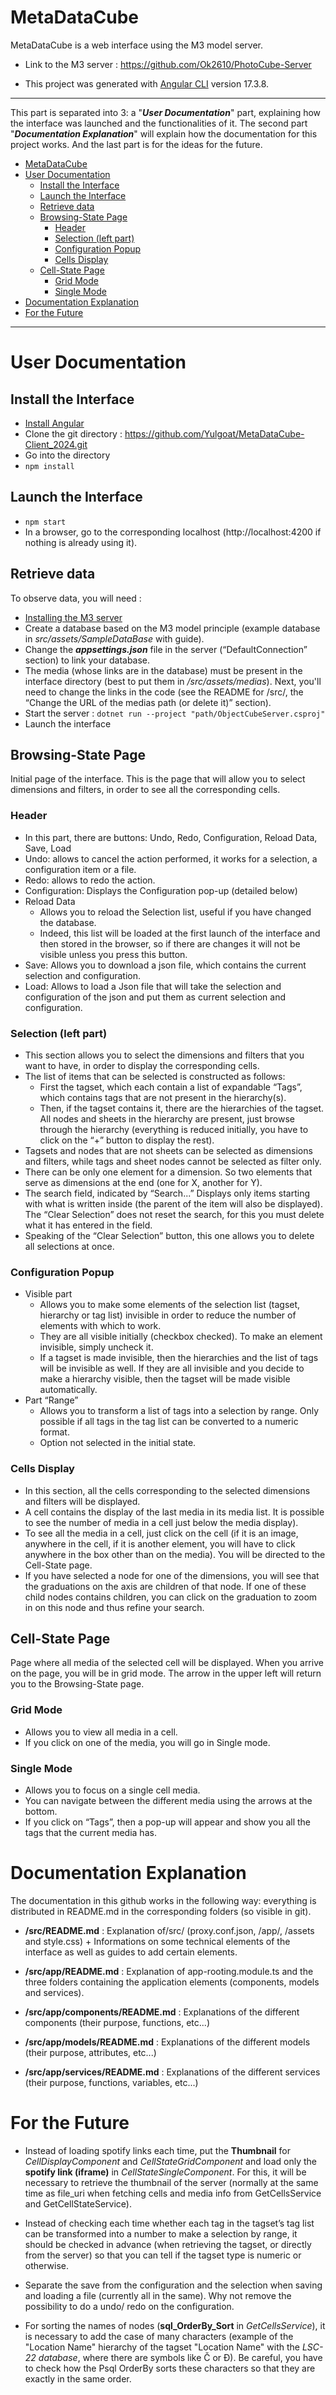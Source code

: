 # MetaDataCube

MetaDataCube is a web interface using the M3 model server. 

- Link to the M3 server :  https://github.com/Ok2610/PhotoCube-Server

- This project was generated with [Angular CLI](https://github.com/angular/angular-cli) version 17.3.8.
____

This part is separated into 3: a  "***User Documentation***" part, explaining how the interface was launched and the functionalities of it. The second part "***Documentation Explanation***" will explain how the documentation for this project works. And the last part is for the ideas for the future.

- [MetaDataCube](#metadatacube)
- [User Documentation](#user-documentation)
  - [Install the Interface](#install-the-interface)
  - [Launch the Interface](#launch-the-interface)
  - [Retrieve data](#retrieve-data)
  - [Browsing-State Page](#browsing-state-page)
    - [Header](#header)
    - [Selection (left part)](#selection-left-part)
    - [Configuration Popup](#configuration-popup)
    - [Cells Display](#cells-display)
  - [Cell-State Page](#cell-state-page)
    - [Grid Mode](#grid-mode)
    - [Single Mode](#single-mode)
- [Documentation Explanation](#documentation-explanation)
- [For the Future](#for-the-future)

----
# User Documentation
## Install the Interface
- [Install Angular](https://v17.angular.io/guide/setup-local)
- Clone the git directory : https://github.com/Yulgoat/MetaDataCube-Client_2024.git
- Go into the directory 
- `npm install`

## Launch the Interface
- `npm start`
- In a browser, go to the corresponding localhost (http://localhost:4200 if nothing is already using it).

## Retrieve data
To observe data, you will need : 
- [Installing the M3 server](https://github.com/Ok2610/PhotoCube-Server)
- Create a database based on the M3 model principle (example database in *src/assets/SampleDataBase* with guide).
- Change the ***appsettings.json*** file in the server (“DefaultConnection” section) to link your database.
- The media (whose links are in the database) must be present in the interface directory (best to put them in */src/assets/medias*). Next, you'll need to change the links in the code (see the README for /src/, the “Change the URL of the medias path (or delete it)” section).
- Start the server : `dotnet run --project "path/ObjectCubeServer.csproj"`
- Launch the interface

## Browsing-State Page
Initial page of the interface. This is the page that will allow you to select dimensions and filters, in order to see all the corresponding cells.

### Header
- In this part, there are buttons: Undo, Redo, Configuration, Reload Data, Save, Load
- Undo: allows to cancel the action performed, it works for a selection, a configuration item or a file.
- Redo: allows to redo the action.
- Configuration: Displays the Configuration pop-up (detailed below)
- Reload Data 
	- Allows you to reload the Selection list, useful if you have changed the database.
	- Indeed, this list will be loaded at the first launch of the interface and then stored in the browser, so if there are changes it will not be visible unless you press this button.
- Save: Allows you to download a json file, which contains the current selection and configuration.
- Load:  Allows to load a Json file that will take the selection and configuration of the json and put them as current selection and configuration.

### Selection (left part)
- This section allows you to select the dimensions and filters that you want to have, in order to display the corresponding cells.
- The list of items that can be selected is constructed as follows: 
	- First the tagset, which each contain a list of expandable “Tags”, which contains tags that are not present in the hierarchy(s).
	- Then, if the tagset contains it, there are the hierarchies of the tagset. All nodes and sheets in the hierarchy are present, just browse through the hierarchy (everything is reduced initially, you have to click on the “+” button to display the rest).
- Tagsets and nodes that are not sheets can be selected as dimensions and filters, while tags and sheet nodes cannot be selected as filter only.
- There can be only one element for a dimension. So two elements that serve as dimensions at the end (one for X, another for Y).
- The search field, indicated by “Search...” Displays only items starting with what is written inside (the parent of the item will also be displayed). The “Clear Selection” does not reset the search, for this you must delete what it has entered in the field.
- Speaking of the “Clear Selection” button, this one allows you to delete all selections at once.

### Configuration Popup
- Visible part	
	- Allows you to make some elements of the selection list (tagset, hierarchy or tag list) invisible in order to reduce the number of elements with which to work.
	- They are all visible initially (checkbox checked). To make an element invisible, simply uncheck it.
	- If a tagset is made invisible, then the hierarchies and the list of tags will be invisible as well. If they are all invisible and you decide to make a hierarchy visible, then the tagset will be made visible automatically.
- Part “Range”
	- Allows you to transform a list of tags into a selection by range. Only possible if all tags in the tag list can be converted to a numeric format.
	- Option not selected in the initial state.

### Cells Display 
- In this section, all the cells corresponding to the selected dimensions and filters will be displayed.
- A cell contains the display of the last media in its media list. It is possible to see the number of media in a cell just below the media display).
- To see all the media in a cell, just click on the cell (if it is an image, anywhere in the cell, if it is another element, you will have to click anywhere in the box other than on the media). You will be directed to the Cell-State page.
- If you have selected a node for one of the dimensions, you will see that the graduations on the axis are children of that node. If one of these child nodes contains children, you can click on the graduation to zoom in on this node and thus refine your search.

## Cell-State Page
Page where all media of the selected cell will be displayed. When you arrive on the page, you will be in grid mode. The arrow in the upper left will return you to the Browsing-State page.

### Grid Mode
- Allows you to view all media in a cell.
- If you click on one of the media, you will go in Single mode.

### Single Mode
- Allows you to focus on a single cell media.
- You can navigate between the different media using the arrows at the bottom.
- If you click on “Tags”, then a pop-up will appear and show you all the tags that the current media has.

# Documentation Explanation
The documentation in this github works in the following way: everything is distributed in README.md in the corresponding folders (so visible in git).

- **/src/README.md** : Explanation of/src/ (proxy.conf.json, /app/, /assets and style.css) + Informations on some technical elements of the interface as well as guides to add certain elements.

- **/src/app/README.md** : Explanation of app-rooting.module.ts and the three folders containing the application elements (components, models and services).

- **/src/app/components/README.md** : Explanations of the different components (their purpose, functions, etc...)

- **/src/app/models/README.md** : Explanations of the different models (their purpose, attributes, etc...)

- **/src/app/services/README.md** : Explanations of the different services (their purpose, functions, variables, etc...)


# For the Future

- Instead of loading spotify links each time, put the **Thumbnail** for *CellDisplayComponent* and *CellStateGridComponent* and load only the **spotify link (iframe)** in *CellStateSingleComponent*. For this, it will be necessary to retrieve the thumbnail of the server (normally at the same time as file_uri when fetching cells and media info from GetCellsService and GetCellStateService).

- Instead of checking each time whether each tag in the tagset’s tag list can be transformed into a number to make a selection by range, it should be checked in advance (when retrieving the tagset, or directly from the server) so that you can tell if the tagset type is numeric or otherwise. 

- Separate the save from the configuration and the selection when saving and loading a file (currently all in the same). Why not remove the possibility to do a undo/ redo on the configuration.

- For sorting the names of nodes (**sql_OrderBy_Sort** in *GetCellsService*), it is necessary to add the case of many characters (example of the "Location Name" hierarchy of the tagset "Location Name" with the *LSC-22 database*, where there are symbols like Č or Đ). Be careful, you have to check how the Psql OrderBy sorts these characters so that they are exactly in the same order.